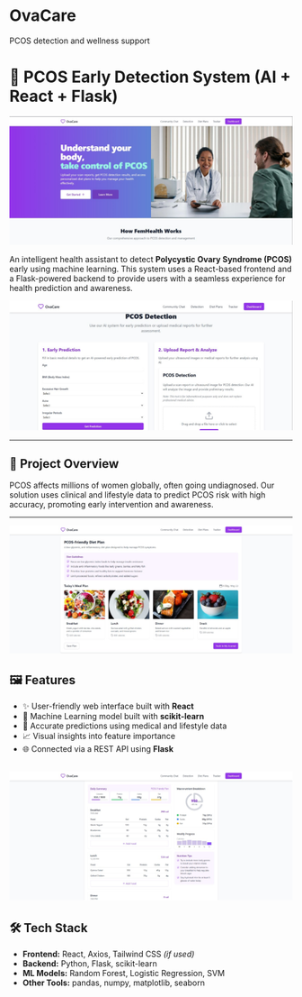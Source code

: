 # OvaCare
PCOS detection and wellness support
# 🧠 PCOS Early Detection System (AI + React + Flask)

![Screenshot](assets/homepage.jpg)

An intelligent health assistant to detect **Polycystic Ovary Syndrome (PCOS)** early using machine learning. This system uses a React-based frontend and a Flask-powered backend to provide users with a seamless experience for health prediction and awareness.

![Screenshot](assets/ml_model.jpg)

---



## 🚀 Project Overview

PCOS affects millions of women globally, often going undiagnosed. Our solution uses clinical and lifestyle data to predict PCOS risk with high accuracy, promoting early intervention and awareness.

---

![Screenshot](assets/diet.jpg)

## 🖼 Features

- ✨ User-friendly web interface built with **React**
- 🧠 Machine Learning model built with **scikit-learn**
- 🧪 Accurate predictions using medical and lifestyle data
- 📈 Visual insights into feature importance
- 🌐 Connected via a REST API using **Flask**


![Screenshot](assets/dashboard.jpg)
---

## 🛠 Tech Stack

- **Frontend:** React, Axios, Tailwind CSS *(if used)*
- **Backend:** Python, Flask, scikit-learn
- **ML Models:** Random Forest, Logistic Regression, SVM
- **Other Tools:** pandas, numpy, matplotlib, seaborn
